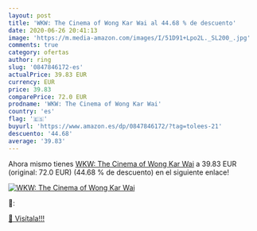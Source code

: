 ```yaml
---
layout: post
title: 'WKW: The Cinema of Wong Kar Wai al 44.68 % de descuento'
date: 2020-06-26 20:41:13
image: 'https://m.media-amazon.com/images/I/51D91+Lpo2L._SL200_.jpg'
comments: true
category: ofertas
author: ring
slug: '0847846172-es'
actualPrice: 39.83 EUR
currency: EUR
price: 39.83
comparePrice: 72.0 EUR
prodname: 'WKW: The Cinema of Wong Kar Wai'
country: 'es'
flag: '🇪🇸'
buyurl: 'https://www.amazon.es/dp/0847846172/?tag=tolees-21'
descuento: '44.68'
average: '39.83'
---
```


Ahora mismo tienes [WKW: The Cinema of Wong Kar Wai](https://www.amazon.es/dp/0847846172/?tag=tolees-21) a 39.83 EUR (original: 72.0 EUR) (44.68 %  de descuento) en el siguiente enlace!

[![WKW: The Cinema of Wong Kar Wai](https://m.media-amazon.com/images/I/51D91+Lpo2L._SL200_.jpg)](https://www.amazon.es/dp/0847846172/?tag=tolees-21)

🔎:


[🛒 Visítala!!!](https://www.amazon.es/dp/0847846172/?tag=tolees-21)
